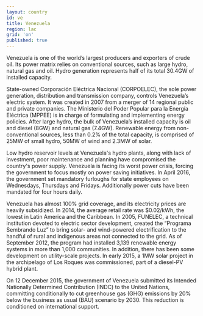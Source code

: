 ```yaml
---
layout: country
id: ve
title: Venezuela
region: lac
grid: 'on'
published: true
---
```


Venezuela is one of the world’s largest producers and exporters of crude oil. Its power matrix relies on conventional sources, such as large hydro, natural gas and oil. Hydro generation represents half of its total 30.4GW of installed capacity.

State-owned Corporación Eléctrica Nacional (CORPOELEC), the sole power generation, distribution and transmission company, controls Venezuela’s electric system. It was created in 2007 from a merger of 14 regional public and private companies. The Ministerio del Poder Popular para la Energía Eléctrica (MPPEE) is in charge of formulating and implementing energy policies. After large hydro, the bulk of Venezuela’s installed capacity is oil and diesel (8GW) and natural gas (7.4GW). Renewable energy from non-conventional sources, less than 0.2% of the total capacity, is comprised of 25MW of small hydro, 50MW of wind and 2.3MW of solar.

Low hydro reservoir levels at Venezuela's hydro plants, along with lack of investment, poor maintenance and planning have compromised the country's power supply. Venezuela is facing its worst power crisis, forcing the government to focus mostly on power saving initiatives. In April 2016, the government set mandatory furloughs for state employees on Wednesdays, Thursdays and Fridays. Additionally power cuts have been mandated for four hours daily.

Venezuela has almost 100% grid coverage, and its electricity prices are heavily subsidized. In 2014, the average retail rate was $0.02/kWh, the lowest in Latin America and the Caribbean. In 2005, FUNELEC, a technical institution devoted to electric sector development, created the “Programa Sembrando Luz” to bring solar- and wind-powered electrification to the handful of rural and indigenous areas not connected to the grid. As of September 2012, the program had installed 3,139 renewable energy systems in more than 1,000 communities. In addition, there has been some development on utility-scale projects. In early 2015, a 1MW solar project in the archipelago of Los Roques was commissioned, part of a diesel-PV hybrid plant.

On 12 December 2015, the government of Venezuela submitted its Intended Nationally Determined Contribution (INDC) to the United Nations, committing conditionally to cut greenhouse gas (GHG) emissions by 20% below the business as usual (BAU) scenario by 2030. This reduction is conditioned on international support.


